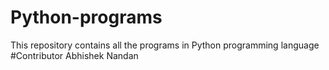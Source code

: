 # Python-programs
This repository contains all the programs in Python programming language
#Contributor
Abhishek Nandan
